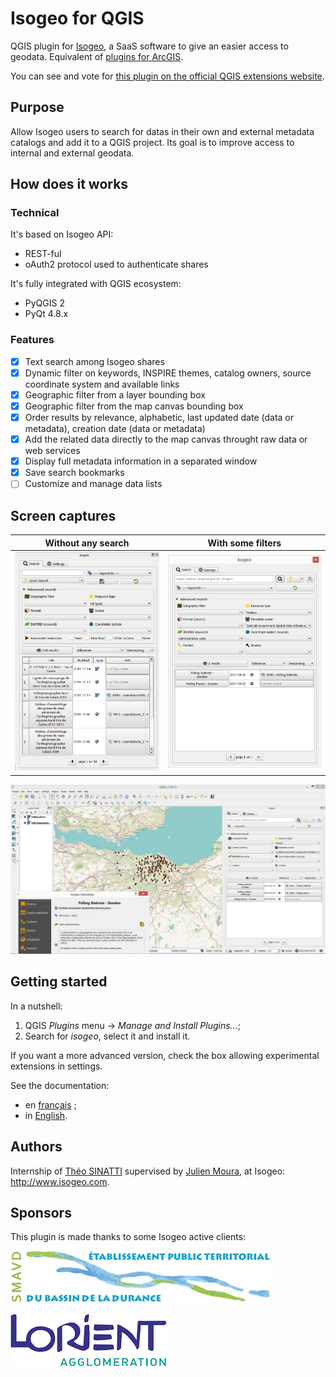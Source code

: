 # Isogeo for QGIS

QGIS plugin for [Isogeo](http://www.isogeo.com/), a SaaS software to give an easier access to geodata.
Equivalent of [plugins for ArcGIS](http://www.isogeo.com/applications/).

You can see and vote for [this plugin on the official QGIS extensions website](http://plugins.qgis.org/plugins/isogeo_search_engine/).

## Purpose ##

Allow Isogeo users to search for datas in their own and external metadata catalogs and add it to a QGIS project. Its goal is to improve access to internal and external geodata.

## How does it works ##

### Technical 

It's based on Isogeo API:
* REST-ful
* oAuth2 protocol used to authenticate shares

It's fully integrated with QGIS ecosystem:
* PyQGIS 2
* PyQt 4.8.x

### Features

- [X] Text search among Isogeo shares
- [X] Dynamic filter on keywords, INSPIRE themes, catalog owners, source coordinate system and available links
- [X] Geographic filter from a layer bounding box
- [X] Geographic filter from the map canvas bounding box
- [X] Order results by relevance, alphabetic, last updated date (data or metadata), creation date (data or metadata)
- [X] Add the related data directly to the map canvas throught raw data or web services
- [X] Display full metadata information in a separated window
- [X] Save search bookmarks
- [ ] Customize and manage data lists

## Screen captures ##

| Without any search | With some filters |
|:------------------:|:-----------------:|
| ![Search widget with no filters](img/ui_tabs_main_search_empty_en.png) | ![Search widget with some filters](img/ui_tabs_main_search_filtered_en.png) |

![Add data to the project](img/ui_tabs_main_add_service_wms_en.png)

## Getting started ##

In a nutshell:

1. QGIS *Plugins* menu -> *Manage and Install Plugins...*;
2. Search for *isogeo*, select it and install it.

If you want a more advanced version, check the box allowing experimental extensions in settings.

See the documentation:

* en [français](doc/install_FR.md) ;
* in [English](doc/install_EN.md).

## Authors ##

Internship of [Théo SINATTI](https://github.com/TheoSinatti) supervised by [Julien Moura](https://github.com/Guts), at Isogeo: http://www.isogeo.com.

## Sponsors ##

This plugin is made thanks to some Isogeo active clients:

![Syndicat Mixte d'Aménagement de la Vallée de la Durance](img/sponsor_logo_SMAVD.jpg)

![Communauté d'Agglomération de Lorient](img/sponsor_logo_ca_lorient.png)

